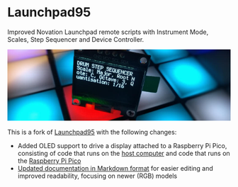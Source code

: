 # Launchpad95

Improved Novation Launchpad remote scripts with Instrument Mode, Scales, Step Sequencer and Device Controller.

![](web/oled.jpg)

This is a fork of [Launchpad95](https://github.com/hdavid/Launchpad95) with the following changes:

* Added OLED support to drive a display attached to a Raspberry Pi Pico, consisting of code that runs on the [host computer](./DisplayHost) and code that runs on the [Raspberry Pi Pico](DisplayCircuitPython)
* [Updated documentation in Markdown format](web/README.md) for easier editing and improved readability, focusing on newer (RGB) models
